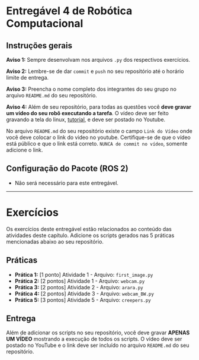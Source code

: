 # Entregável 4 de Robótica Computacional

## Instruções gerais

**Aviso 1:** Sempre desenvolvam nos arquivos `.py` dos respectivos exercícios.

**Aviso 2:** Lembre-se de dar `commit` e `push` no seu repositório até o horário limite de entrega.

**Aviso 3:** Preencha o nome completo dos integrantes do seu grupo no arquivo `README.md` do seu repositório.

**Aviso 4:** Além de seu repositório, para todas as questões você **deve gravar um vídeo do seu robô executando a tarefa**. O vídeo deve ser feito gravando a tela do linux, [tutorial](https://insper.github.io/robotica-computacional/screen_record/), e deve ser postado no Youtube. 

No arquivo `README.md` do seu repositório existe o campo `Link do Vídeo` onde você deve colocar o link do video no youtube. Certifique-se de que o vídeo está público e que o link está correto. `NUNCA de commit no vídeo`, somente adicione o link.

## Configuração do Pacote (ROS 2)

- Não será necessário para este entregável.

____________________________________________________________________

# Exercícios

Os exercícios deste entregável estão relacionados ao conteúdo das atividades deste capítulo. Adicione os scripts gerados nas 5 práticas mencionadas abaixo ao seu repositório.

## Práticas

* **Prática 1:** [1 ponto] Atividade 1 - Arquivo: `first_image.py`
* **Prática 2:** [2 pontos] Atividade 1 - Arquivo: `webcam.py`
* **Prática 3:** [2 pontos] Atividade 2 - Arquivo: `arara.py`
* **Prática 4:** [2 pontos] Atividade 3 - Arquivo: `webcam_BW.py`
* **Prática 5:** [3 pontos] Atividade 5 - Arquivo: `creepers.py`

## Entrega

Além de adicionar os scripts no seu repositório, você deve gravar **APENAS UM VÍDEO** mostrando a execução de todos os scripts. O vídeo deve ser postado no YouTube e o link deve ser incluído no arquivo `README.md` do seu repositório.

